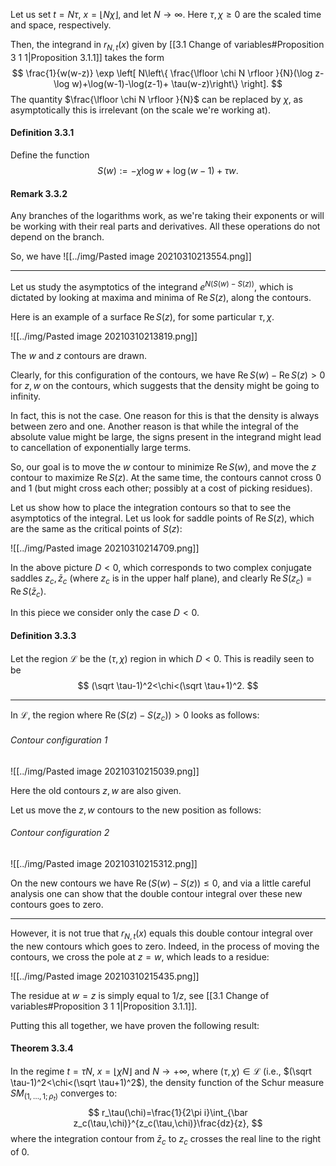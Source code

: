 Let us set $t=N\tau$, $x=\lfloor N\chi \rfloor$, and let $N\to\infty$. Here $\tau,\chi\ge0$ are the scaled time and space, respectively.

Then, the integrand in $r_{N,t}(x)$ given by [[3.1 Change of variables#Proposition 3 1 1|Proposition 3.1.1]] takes the form
$$
\frac{1}{w(w-z)}
\exp
\left[ N\left\{ \frac{\lfloor \chi N \rfloor }{N}(\log z-\log w)+\log(w-1)-\log(z-1)+
\tau(w-z)\right\} \right].
$$
The quantity $\frac{\lfloor \chi N \rfloor }{N}$ can be replaced by $\chi$, as asymptotically this is irrelevant (on the scale we're working at).

#### Definition 3.3.1

Define the function 
$$
S(w):=-\chi \log w+\log (w-1)+\tau w.
$$

#### Remark 3.3.2

Any branches of the logarithms work, as we're taking their exponents or will be working with their real parts and derivatives. All these operations do not depend on the branch.

So, we have 
![[../img/Pasted image 20210310213554.png]]

---

Let us study the asymptotics of the integrand $e^{N(S(w)-S(z))}$, which is dictated by looking at maxima and minima of $\mathop{\mathrm{Re}}S(z)$, along the contours.

Here is an example of a surface $\mathop{\mathrm{Re}}S(z)$, for some particular $\tau,\chi$.

![[../img/Pasted image 20210310213819.png]]

The $w$ and $z$ contours are drawn. 

Clearly, for this configuration of the contours, we have $\mathop{\mathrm{Re}}S(w)-\mathop{\mathrm{Re}}S(z)>0$ for $z,w$ on the contours, which suggests that the density might be going to infinity. 

In fact, this is not the case. One reason for this is that the density is always between zero and one. Another reason is that while the integral of the absolute value might be large, the signs present in the integrand might lead to cancellation of exponentially large terms.

So, our goal is to move the $w$ contour to minimize $\mathop{\mathrm{Re}}S(w)$, and move the $z$ contour to maximize $\mathop{\mathrm{Re}}S(z)$. At the same time, the contours cannot cross $0$ and $1$ (but might cross each other; possibly at a cost of picking residues).

Let us show how to place the integration contours so that to see the asymptotics of the integral. Let us look for saddle points of $\mathop{\mathrm{Re}}S(z)$, which are the same as the critical points of $S(z)$:

![[../img/Pasted image 20210310214709.png]]

In the above picture $D<0$, which corresponds to two complex conjugate saddles $z_c,\bar z_c$ (where $z_c$ is in the upper half plane), and clearly $\mathop{\mathrm{Re}}S(z_c)=\mathop{\mathrm{Re}}S(\bar z_c)$.

In this piece we consider only the case $D<0$.

#### Definition 3.3.3

Let the region $\mathcal{L}$ be the $(\tau,\chi)$ region in which $D<0$. This is readily seen to be 
$$
(\sqrt \tau-1)^2<\chi<(\sqrt \tau+1)^2.
$$

---

In $\mathcal{L}$, the region where $\mathop{\mathrm{Re}}(S(z)-S(z_c))>0$ looks as follows:


###### Contour configuration 1

![[../img/Pasted image 20210310215039.png]]

Here the old contours $z,w$ are also given.

Let us move the $z,w$ contours to the new position as follows:

###### Contour configuration 2

![[../img/Pasted image 20210310215312.png]]

On the new contours we have $\mathop{\mathrm{Re}}\left( S(w)-S(z) \right)\le 0$, and via a little careful analysis one can show that the double contour integral over these new contours goes to zero. 

---

However, it is not true that $r_{N,t}(x)$ equals this double contour integral over the new contours which goes to zero. Indeed, in the process of moving the contours, we cross the pole at $z=w$, which leads to a residue:

![[../img/Pasted image 20210310215435.png]]

The residue at $w=z$ is simply equal to $1/z$, see [[3.1 Change of variables#Proposition 3 1 1|Proposition 3.1.1]].

Putting this all together, we have proven the following result:

#### Theorem 3.3.4

In the regime $t=\tau N$, $x=\lfloor \chi N \rfloor$ and $N\to+\infty$, where $(\tau,\chi)\in \mathcal{L}$ (i.e., $(\sqrt \tau-1)^2<\chi<(\sqrt \tau+1)^2$), the density function of the Schur measure $SM_{(1,\ldots,1;\rho_t )}$ converges to:
$$
r_\tau(\chi)=\frac{1}{2\pi i}\int_{\bar z_c(\tau,\chi)}^{z_c(\tau,\chi)}\frac{dz}{z},
$$
where the integration contour from $\bar z_c$ to $z_c$ crosses the real line to the right of $0$.
